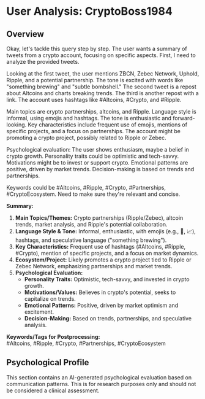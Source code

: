 # User Analysis: CryptoBoss1984

## Overview

<think>
Okay, let's tackle this query step by step. The user wants a summary of tweets from a crypto account, focusing on specific aspects. First, I need to analyze the provided tweets.

Looking at the first tweet, the user mentions ZBCN, Zebec Network, Uphold, Ripple, and a potential partnership. The tone is excited with words like "something brewing" and "subtle bombshell." The second tweet is a repost about Altcoins and charts breaking trends. The third is another repost with a link. The account uses hashtags like #Altcoins, #Crypto, and #Ripple. 

Main topics are crypto partnerships, altcoins, and Ripple. Language style is informal, using emojis and hashtags. The tone is enthusiastic and forward-looking. Key characteristics include frequent use of emojis, mentions of specific projects, and a focus on partnerships. The account might be promoting a crypto project, possibly related to Ripple or Zebec.

Psychological evaluation: The user shows enthusiasm, maybe a belief in crypto growth. Personality traits could be optimistic and tech-savvy. Motivations might be to invest or support crypto. Emotional patterns are positive, driven by market trends. Decision-making is based on trends and partnerships.

Keywords could be #Altcoins, #Ripple, #Crypto, #Partnerships, #CryptoEcosystem. Need to make sure they're relevant and concise.
</think>

**Summary:**  
1. **Main Topics/Themes:** Crypto partnerships (Ripple/Zebec), altcoin trends, market analysis, and Ripple's potential collaboration.  
2. **Language Style & Tone:** Informal, enthusiastic, with emojis (e.g., 🫡, 📈), hashtags, and speculative language ("something brewing").  
3. **Key Characteristics:** Frequent use of hashtags (#Altcoins, #Ripple, #Crypto), mention of specific projects, and a focus on market dynamics.  
4. **Ecosystem/Project:** Likely promotes a crypto project tied to Ripple or Zebec Network, emphasizing partnerships and market trends.  
5. **Psychological Evaluation:**  
   - **Personality Traits:** Optimistic, tech-savvy, and invested in crypto growth.  
   - **Motivations/Values:** Believes in crypto's potential, seeks to capitalize on trends.  
   - **Emotional Patterns:** Positive, driven by market optimism and excitement.  
   - **Decision-Making:** Based on trends, partnerships, and speculative analysis.  

**Keywords/Tags for Postprocessing:**  
#Altcoins, #Ripple, #Crypto, #Partnerships, #CryptoEcosystem

## Psychological Profile

This section contains an AI-generated psychological evaluation based on communication patterns. This is for research purposes only and should not be considered a clinical assessment.